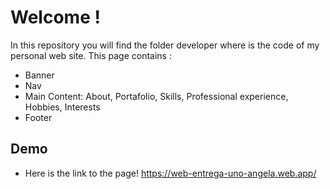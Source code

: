 # Welcome !

In this repository you will find the folder developer where is the code of my personal web site. This page contains :
* Banner
* Nav 
* Main Content: About, Portafolio, Skills, Professional experience, Hobbies, Interests
* Footer

## Demo 

* Here is the link to the page!
https://web-entrega-uno-angela.web.app/
